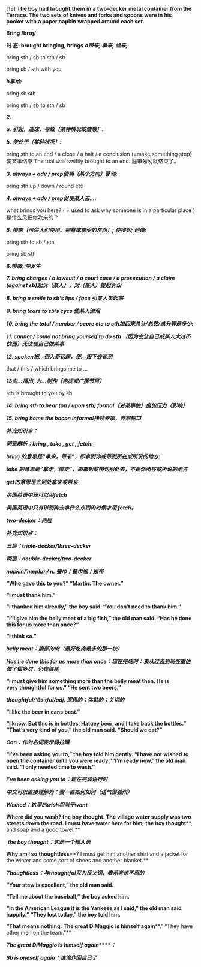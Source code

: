 
[19] **The boy had** **brought** **them** **in** **a** **two-decker** **metal container from the Terrace. The two sets of knives and forks and spoons were in his pocket** **with** **a paper** **napkin** **wrapped around each set.**

**Bring /brɪŋ/**

**时 态: brought bringing, brings** **_a带来; 拿来; 领来;_**

bring sth / sb to sth / sb

bring sb / sth with you

**_b拿给:_**

bring sb sth

bring sth / sb to sth / sb

**_2._**

**_a. 引起，造成，导致〔某种情况或情感〕:_**

**_b. 使处于〔某种状况〕:_**

bring sth to an end / a close / a halt / a conclusion (=make something stop) 使某事结束 The trial was swiftly brought to an end. 庭审匆匆就结束了。

**_3. always + adv / prep使朝〔某个方向〕移动:_**

bring sth up / down / round etc

**_4. always + adv / prep促使某人去…:_**

what brings you here? ( = used to ask why someone is in a particular place )是什么风把你吹来的？

**_5. 带来〔可供人们使用、拥有或享受的东西〕; 使得到; 创造:_**

bring sth to sb / sth

bring sb sth

**_6.带来; 使发生_**

**_7. bring charges / a lawsuit / a court case / a prosecution / a claim (against sb)起诉（某人），对（某人）提起诉讼_**

**_8. bring a smile to sb's lips / face 引某人笑起来_**

**_9. bring tears to sb's eyes 使某人流泪_**

**_10. bring the total / number / score etc to sth加起来总计/总数/总分等是多少:_**

**_11. cannot / could not bring yourself to do sth 〔因为会让自己或某人太过不快而〕无法使自己做某事_**

**_12. spoken把…带入新话题，使…接下去谈到_**

that / this / which brings me to …

**_13向…播出; 为…制作〔电视或广播节目〕_**

sth is brought to you by sb

**_14. bring sth to bear (on / upon sth) formal（对某事物）施加压力（影响）_**

**_15. bring home the bacon informal挣钱养家，养家糊口_**

**_补充知识点：_**

**_同意辨析：bring , take , get , fetch:_**

**_bring 的意思是“拿来，带来”，即拿到你或带到所在或所说的地方:_**

**_take 的意思是“拿走，带走”，即拿到或带到别处去，不是你所在或所说的地方_**

**_get的意思是去别处拿来或带来_**

**_英国英语中还可以用fetch_**

**_美国英语中只有讲到狗去拿什么东西的时候才用 fetch。_**

**_two-decker_****_：_****_两层_**

**_补充知识点：_**

**_三层：triple-decker/three-decker_**

**_两层：double-decker/two-decker_**

**_napkin/ˈnæpkɪn/ n. 餐巾；餐巾纸；尿布_**

**“Who gave this to you?” “Martin. The owner.”**

**“I must thank him.”**

**“I thanked him already,” the boy said. “You don’t need to thank him.”**

**“I’ll give him the** **belly meat** **of a big fish,” the old man said. “****Has he done this for us more than once****?”**

**“I think so.”**

**_belly meat_****_：_****_腹部的肉（最好吃肉最多的那一块）_**

**_Has he done this for us more than once_****_：_****_现在完成时：表从过去到现在重估做了很多次，仍在继续_**

**“I must give him something more than the belly meat then. He is very** **thoughtful** **for us.” “He sent two beers.”**

**_thoughtful/'θɔːtfʊl/adj. 深思的；体贴的；关切的_**

**“I like the beer in** **cans** **best.”**

**“I know. But this is in bottles, Hatuey beer, and I take back the bottles.” “That’s very kind of you,” the old man said. “Should we eat?”**

**_Can_****_：_****_作为名词表示易拉罐_**

**“****I’ve been asking you to****,” the boy told him gently. “I have not** **wished** **to open the container** **until** **you were ready.”“I’m ready now,” the old man said. “I only needed time to wash.”**

**_I’ve been asking you to_****_：_****_现在完成进行时_**

**_中文可以直接理解为：我一直如何如何（语气很强烈）_**

**_Wished_****_：_****_这里的wish相当于want_**

**Where did you wash? the boy thought. The village water supply was two streets down the road. I must have water here for him,** **the boy thought****, and soap and a good towel.** 

 **_the boy thought_****_：_****_这是一个插入语_**

**Why am I so** **thoughtless****? I must get him another shirt and a jacket for the winter and some sort of shoes and another blanket.**

**_Thoughtless_****_：_****_与thoughtful互为反义词，表示考虑不周的_**

**“Your stew is excellent,” the old man said.**

**“Tell me about the baseball,” the boy asked him.**

**“In the American League it is the Yankees as I said,” the old man said happily.” “They lost today,” the boy told him.**

**“That means nothing.** **The great DiMaggio is himself again****.” “They have other men on the team.”**

**_The great DiMaggio is himself again_****_：_**

**_Sb is oneself again：谁谁作回自己了_**

  
